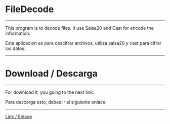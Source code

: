 # FileDecode

---

This program is to decode files. It use Salsa20 and Cast for encode the information. 

Esta aplicacion es para descifrar archivos, utiliza salsa20 y cast para cifrar los datos.

---


# Download / Descarga

---

For download it, you going to the next link:

Para descarga esto, debes ir al siguiente enlace:

---

[Link / Enlace](https://github.com/josekendo/FileDecode/releases/download/V1.Temis/FileDecode.exe)
